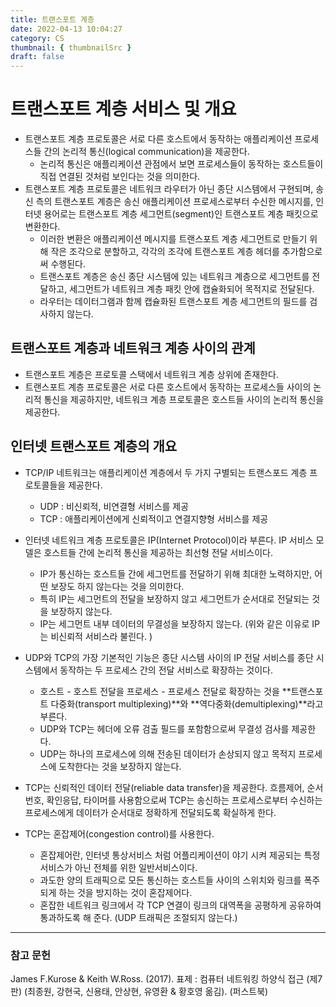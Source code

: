 ```yaml
---
title: 트랜스포트 계층
date: 2022-04-13 10:04:27
category: CS
thumbnail: { thumbnailSrc }
draft: false
---
```


# 트랜스포트 계층 서비스 및 개요

- 트랜스포트 계층 프로토콜은 서로 다른 호스트에서 동작하는 애플리케이션 프로세스들 간의 논리적 통신(logical communication)을 제공한다.
  - 논리적 통신은 애플리케이션 관점에서 보면 프로세스들이 동작하는 호스트들이 직접 연결된 것처럼 보인다는 것을 의미한다.
- 트랜스포트 계층 프로토콜은 네트워크 라우터가 아닌 종단 시스템에서 구현되며, 송신 측의 트랜스포트 계층은 송신 애플리케이션 프로세스로부터 수신한 메시지를, 인터넷 용어로는 트랜스포트 계층 세그먼트(segment)인 트랜스포트 계층 패킷으로 변환한다.
  - 이러한 변환은 애플리케이션 메시지를 트랜스포트 계층 세그먼트로 만들기 위해 작은 조각으로 분할하고, 각각의 조각에 트랜스포트 계층 헤더를 추가함으로써 수행된다.
  - 트랜스포트 계층은 송신 종단 시스템에 있는 네트워크 계층으로 세그먼트를 전달하고, 세그먼트가 네트워크 계층 패킷 안에 캡슐화되어 목적지로 전달된다.
  - 라우터는 데이터그램과 함께 캡슐화된 트랜스포트 계층 세그먼트의 필드를 검사하지 않는다.

## 트랜스포트 계층과 네트워크 계층 사이의 관계

- 트랜스포트 계층은 프로토콜 스택에서 네트워크 계층 상위에 존재한다.
- 트랜스포트 계층 프로토콜은 서로 다른 호스트에서 동작하는 프로세스들 사이의 논리적 통신을 제공하지만, 네트워크 계층 프로토콜은 호스트들 사이의 논리적 통신을 제공한다.

## 인터넷 트랜스포트 계층의 개요

- TCP/IP 네트워크는 애플리케이션 계층에서 두 가지 구별되는 트랜스포드 계층 프로토콜들을 제공한다.
  - UDP : 비신뢰적, 비연결형 서비스를 제공
  - TCP : 애플리케이션에게 신뢰적이고 연결지향형 서비스를 제공
- 인터넷 네트워크 계층 프로토콜은 IP(Internet Protocol)이라 부른다. IP 서비스 모델은 호스트들 간에 논리적 통신을 제공하는 최선형 전달 서비스이다.

  - IP가 통신하는 호스트들 간에 세그먼트를 전달하기 위해 최대한 노력하지만, 어떤 보장도 하지 않는다는 것을 의미한다.
  - 특히 IP는 세그먼트의 전달을 보장하지 않고 세그먼트가 순서대로 전달되는 것을 보장하지 않는다.
  - IP는 세그먼트 내부 데이터의 무결성을 보장하지 않는다. (위와 같은 이유로 IP는 비신뢰적 서비스라 불린다. )

- UDP와 TCP의 가장 기본적인 기능은 종단 시스템 사이의 IP 전달 서비스를 종단 시스템에서 동작하는 두 프로세스 간의 전달 서비스로 확장하는 것이다.
  - 호스트 - 호스트 전달을 프로세스 - 프로세스 전달로 확장하는 것을 **트랜스포트 다중화(transport multiplexing)**와 **역다중화(demultiplexing)**라고 부른다.
  - UDP와 TCP는 헤더에 오류 검출 필드를 포함함으로써 무결성 검사를 제공한다.
  - UDP는 하나의 프로세스에 의해 전송된 데이터가 손상되지 않고 목적지 프로세스에 도착한다는 것을 보장하지 않는다.
- TCP는 신뢰적인 데이터 전달(reliable data transfer)을 제공한다. 흐름제어, 순서번호, 확인응답, 타이머를 사용함으로써 TCP는 송신하는 프로세스로부터 수신하는 프로세스에게 데이터가 순서대로 정확하게 전달되도록 확실하게 한다.
- TCP는 혼잡제어(congestion control)를 사용한다.
  - 혼잡제어란, 인터넷 통상서비스 처럼 어플리케이션이 야기 시켜 제공되는 특정 서비스가 아닌 전체를 위한 일반서비스이다.
  - 과도한 양의 트래픽으로 모든 통신하는 호스트들 사이의 스위치와 링크를 폭주되게 하는 것을 방지하는 것이 혼잡제어다.
  - 혼잡한 네트워크 링크에서 각 TCP 연결이 링크의 대역폭을 공평하게 공유하여 통과하도록 해 준다. (UDP 트래픽은 조절되지 않는다.)

---

### 참고 문헌

James F.Kurose & Keith W.Ross. (2017). 표제 : 컴퓨터 네트워킹 하양식 접근 (제7판) (최종원, 강현국, 신용태, 안상현, 유영환 & 황호영 옮김). (퍼스트북)
